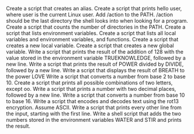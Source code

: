 Create a script that creates an alias.
Create a script that prints hello user, where user is the current Linux user.
Add /action to the PATH. /action should be the last directory the shell 
looks into when looking for a program.
Create a script that counts the number of directories in the PATH.
Create a script that lists environment variables.
Create a script that lists all local variables and environment variables, and 
functions.
Create a script that creates a new local variable.
Create a script that creates a new global variable.
Write a script that prints the result of the addition of 128 with the value 
stored in the environment variable TRUEKNOWLEDGE, followed by a new 
line.
Write a script that prints the result of POWER divided by DIVIDE, followed 
by a new line.
Write a script that displays the result of BREATH to the power LOVE
Write a script that converts a number from base 2 to base 10.
Create a script that prints all possible combinations of two letters, except 
oo.
Write a script that prints a number with two decimal places, followed by a 
new line.
Write a script that converts a number from base 10 to base 16.
Write a script that encodes and decodes text using the rot13 encryption. 
Assume ASCII.
Write a script that prints every other line from the input, starting with the 
first line.
Write a shell script that adds the two numbers stored in the environment 
variables WATER and STIR and prints the result.

